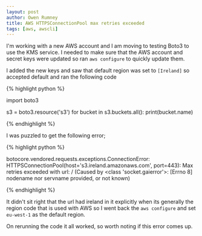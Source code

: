 ```yaml
---
layout: post
author: Owen Rumney
title: AWS HTTPSConnectionPool max retries exceeded
tags: [aws, awscli]
---
```


I'm working with a new AWS account and I am moving to testing Boto3 to use the KMS service. I needed to make sure that the AWS account and secret keys were updated so ran `aws configure` to quickly update them.

I added the new keys and saw that default region was set to `[Ireland]` so accepted default and ran the following code

{% highlight python %}

import boto3

s3 = boto3.resource('s3')
for bucket in s3.buckets.all():
print(bucket.name)

{% endhighlight %}

I was puzzled to get the following error;

{% highlight python %}

botocore.vendored.requests.exceptions.ConnectionError: HTTPSConnectionPool(host='s3.ireland.amazonaws.com', port=443): Max retries exceeded with url: / (Caused by <class 'socket.gaierror'>: [Errno 8] nodename nor servname provided, or not known)

{% endhighlight %}

It didn't sit right that the url had ireland in it explicitly when its generally the region code that is used with AWS so I went back the `aws configure` and set `eu-west-1` as the default region.

On rerunning the code it all worked, so worth noting if this error comes up.
